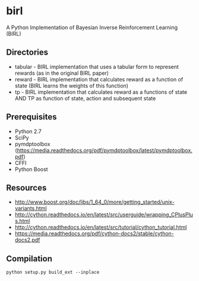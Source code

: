 # birl
A Python Implementation of Bayesian Inverse Reinforcement Learning (BIRL)

## Directories
- tabular - BIRL implementation that uses a tabular form to represent rewards (as in the original BIRL paper)
- reward - BIRL implementation that calculates reward as a function of state (BIRL learns the weights of this function)
- tp - BIRL implementation that calculates reward as a functions of state AND TP as function of state, action and subsequent state

## Prerequisites

- Python 2.7
- SciPy
- pymdptoolbox (https://media.readthedocs.org/pdf/pymdptoolbox/latest/pymdptoolbox.pdf)
- CFFI
- Python Boost

## Resources

- http://www.boost.org/doc/libs/1_64_0/more/getting_started/unix-variants.html
- http://cython.readthedocs.io/en/latest/src/userguide/wrapping_CPlusPlus.html
- http://cython.readthedocs.io/en/latest/src/tutorial/cython_tutorial.html
- https://media.readthedocs.org/pdf/cython-docs2/stable/cython-docs2.pdf

## Compilation

	python setup.py build_ext --inplace